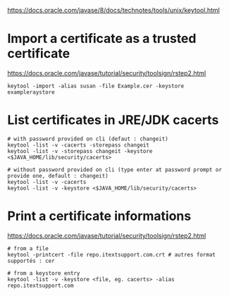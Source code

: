 
https://docs.oracle.com/javase/8/docs/technotes/tools/unix/keytool.html


# Import a certificate as a trusted certificate

https://docs.oracle.com/javase/tutorial/security/toolsign/rstep2.html

```shell
keytool -import -alias susan -file Example.cer -keystore exampleraystore
```

# List certificates in JRE/JDK cacerts

```shell
# with password provided on cli (defaut : changeit)
keytool -list -v -cacerts -storepass changeit
keytool -list -v -storepass changeit -keystore <$JAVA_HOME/lib/security/cacerts>

# without password provided on cli (type enter at password prompt or provide one, default : changeit)
keytool -list -v -cacerts
keytool -list -v -keystore <$JAVA_HOME/lib/security/cacerts>

``` 

# Print a certificate informations

https://docs.oracle.com/javase/tutorial/security/toolsign/rstep2.html

```shell
# from a file
keytool -printcert -file repo.itextsupport.com.crt # autres format supportés : cer

# from a keystore entry
keytool -list -v -keystore <file, eg. cacerts> -alias repo.itextsupport.com
```
